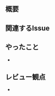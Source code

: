 ## 概要

<!-- 何をしたのかを完結に書く -->
関連するIssue
-

## やったこと

-

## レビュー観点
<!-- レビューしてほしいこと・苦労したこと・自信がないことなどを書く -->

-

